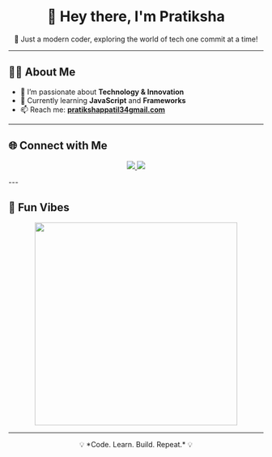 <p align="center">
    
</p>

<h1 align="center">👋 Hey there, I'm Pratiksha<span style="color:#00bfff"></span></h1>

<p align="center">
  🚀 Just a modern coder, exploring the world of tech one commit at a time!
</p>

---

## 🧑‍💻 About Me
- 👀 I’m passionate about **Technology & Innovation**  
- 🌱 Currently learning **JavaScript** and **Frameworks**  
- 📫 Reach me: **[pratikshappatil34gmail.com](mailto:pratikshappatil34gmail.com)**    

---

## 🌐 Connect with Me  
<p align="center">
  
  <a href="https://www.linkedin.com/in/pratiksha-patil-518907284/">
    <img src="https://img.shields.io/badge/LinkedIn-0077B5?style=for-the-badge&logo=linkedin&logoColor=white"/>
  </a>
  <a href="https://www.instagram.com/patilpratiksha_34/">
    <img src="https://img.shields.io/badge/Instagram-E4405F?style=for-the-badge&logo=instagram&logoColor=white"/>
  </a>
</p>
---

## 🎯 Fun Vibes
<p align="center">
  <img src="https://media.giphy.com/media/ZVik7pBtu9dNS/giphy.gif" width="400"/>
</p>

---
<p align="center">💡 *Code. Learn. Build. Repeat.* 💡</p>
